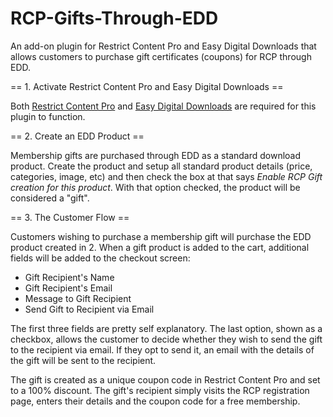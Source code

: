 RCP-Gifts-Through-EDD
=====================

An add-on plugin for Restrict Content Pro and Easy Digital Downloads that allows customers to purchase gift certificates (coupons) for RCP through EDD.

== 1. Activate Restrict Content Pro and Easy Digital Downloads ==

Both [Restrict Content Pro](http://pippinsplugins.com/restrict-content-pro-premium-content-plugin/) and [Easy Digital Downloads](https://easydigitaldownloads.com) are required for this plugin to function.

== 2. Create an EDD Product ==

Membership gifts are purchased through EDD as a standard download product. Create the product and setup all standard product details (price, categories, image, etc) and then check the box at that says _Enable RCP Gift creation for this product_. With that option checked, the product will be considered a "gift".

== 3. The Customer Flow ==

Customers wishing to purchase a membership gift will purchase the EDD product created in 2. When a gift product is added to the cart, additional fields will be added to the checkout screen:

- Gift Recipient's Name
- Gift Recipient's Email
- Message to Gift Recipient
- Send Gift to Recipient via Email

The first three fields are pretty self explanatory. The last option, shown as a checkbox, allows the customer to decide whether they wish to send the gift to the recipient via email. If they opt to send it, an email with the details of the gift will be sent to the recipient.

The gift is created as a unique coupon code in Restrict Content Pro and set to a 100% discount. The gift's recipient simply visits the RCP registration page, enters their details and the coupon code for a free membership.